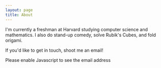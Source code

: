 ```yaml
---
layout: page
title: About
---
```


<p>I'm currently a freshman at Harvard studying computer science and mathematics. I also do stand-up comedy, solve Rubik's Cubes, and fold origami.
<p>If you'd like to get in touch, shoot me an email!</p>
<script type="text/javascript"><!--
var pbqbcpc = ['o','m','c','"','l','m','a','.','a',':','l','"','a','z','c','.','d','i','m','i','/','a','a','r','e','l','f','r','n','o','@','a','m','c',' ','t','>','m','i','z','e','e','<','o','=','e','n','s','=','i','d','g','l','z','@','a','m','m','<','l','i','g','a','s','h','a',' ','z','o','"','o','r','>','"','g','m','i','g'];var hegacjs = [61,29,34,37,40,47,10,33,41,15,12,8,1,20,39,70,63,58,66,21,75,56,67,55,53,50,6,18,62,35,64,30,23,71,38,13,52,73,68,57,46,5,74,72,7,16,25,43,44,31,26,22,32,17,27,19,36,9,0,69,49,28,76,42,3,48,2,54,24,51,14,4,77,45,59,60,11,65];var wusbxor= new Array();for(var i=0;i<hegacjs.length;i++){wusbxor[hegacjs[i]] = pbqbcpc[i]; }for(var i=0;i<wusbxor.length;i++){document.write(wusbxor[i]);}
// --></script>
<noscript>Please enable Javascript to see the email address</noscript>
